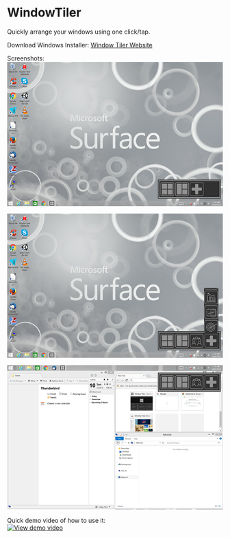 # WindowTiler

Quickly arrange your windows using one click/tap.

Download Windows Installer: [Window Tiler Website](http://windowtiler.soribo.com.au "Window Tiler Website")

Screenshots:   
![alt text](https://raw.githubusercontent.com/sazr/WindowTiler/master/Markdown_Images/1.png "Eg 1")   


![alt text](https://raw.githubusercontent.com/sazr/WindowTiler/master/Markdown_Images/2.png "Eg 2")   


![alt text](https://raw.githubusercontent.com/sazr/WindowTiler/master/Markdown_Images/3.png "Eg 3")   


Quick demo video of how to use it:   
[![View demo video](https://img.youtube.com/vi/7F5MCUaFEBI/0.jpg)]( https://youtu.be/7F5MCUaFEBI)   